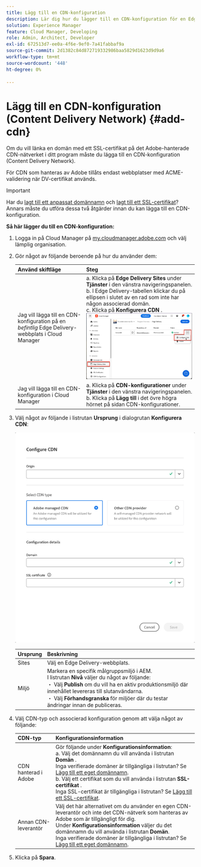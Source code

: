 ```yaml
---
title: Lägg till en CDN-konfiguration
description: Lär dig hur du lägger till en CDN-konfiguration för en Edge Delivery-webbplats eller en Cloud Manager-miljö.
solution: Experience Manager
feature: Cloud Manager, Developing
role: Admin, Architect, Developer
exl-id: 672513d7-ee0a-4f6e-9ef0-7a41fabbaf9a
source-git-commit: 2d1382c84d872719332986baa5829d1623d9d9a6
workflow-type: tm+mt
source-wordcount: '448'
ht-degree: 0%

---
```



# Lägg till en CDN-konfiguration (Content Delivery Network) {#add-cdn}

Om du vill länka en domän med ett SSL-certifikat på det Adobe-hanterade CDN-nätverket i ditt program måste du lägga till en CDN-konfiguration (Content Delivery Network).

För CDN som hanteras av Adobe tillåts endast webbplatser med ACME-validering när DV-certifikat används.

>[!IMPORTANT]
>
>Har du [lagt till ett anpassat domännamn](/help/implementing/cloud-manager/custom-domain-names/add-custom-domain-name.md) och [lagt till ett SSL-certifikat](/help/implementing/cloud-manager/managing-ssl-certifications/add-ssl-certificate.md)? Annars måste du utföra dessa två åtgärder innan du kan lägga till en CDN-konfiguration.

**Så här lägger du till en CDN-konfiguration:**

1. Logga in på Cloud Manager på [my.cloudmanager.adobe.com](https://my.cloudmanager.adobe.com/) och välj lämplig organisation.

1. Gör något av följande beroende på hur du använder dem:

   | Använd skiftläge | Steg |
   | --- | --- |
   | Jag vill lägga till en CDN-konfiguration på en *befintlig* Edge Delivery-webbplats i Cloud Manager | a. Klicka på **Edge Delivery Sites** under **Tjänster** i den vänstra navigeringspanelen.<br>b. I Edge Delivery-tabellen klickar du på ellipsen i slutet av en rad som inte har någon associerad domän.<br>c. Klicka på **Konfigurera CDN** .  ![Klicka på Konfigurera CDN för en Edge Delivery-webbplats](/help/implementing/cloud-manager/assets/cm-eds-config-cdn.png) |
   | Jag vill lägga till en CDN-konfiguration i Cloud Manager | a. Klicka på **CDN-konfigurationer** under **Tjänster** i den vänstra navigeringspanelen.<br>b. Klicka på **Lägg till** i det övre högra hörnet på sidan CDN-konfigurationer. |

1. Välj något av följande i listrutan **Ursprung** i dialogrutan **Konfigurera CDN**:

   ![Konfigurera CDN-dialogruta](/help/implementing/cloud-manager/assets/configure-cdn-dialog.png)

   | Ursprung | Beskrivning |
   | --- | --- |
   | Sites | Välj en Edge Delivery-webbplats. |
   | Miljö | Markera en specifik målgruppsmiljö i AEM.<br>I listrutan **Nivå** väljer du något av följande:<br> ・ Välj **Publish** om du vill ha en aktiv produktionsmiljö där innehållet levereras till slutanvändarna.<br> ・ Välj **Förhandsgranska** för miljöer där du testar ändringar innan de publiceras. |

1. Välj CDN-typ och associerad konfiguration genom att välja något av följande:

   | CDN-typ | Konfigurationsinformation |
   | --- | --- |
   | CDN hanterad i Adobe | Gör följande under **Konfigurationsinformation**:<br>a. Välj det domännamn du vill använda i listrutan **Domän** .<br>Inga verifierade domäner är tillgängliga i listrutan? Se [Lägg till ett eget domännamn](/help/implementing/cloud-manager/custom-domain-names/add-custom-domain-name.md).<br>b. Välj ett certifikat som du vill använda i listrutan **SSL-certifikat** .<br>Inga SSL-certifikat är tillgängliga i listrutan? Se [Lägg till ett SSL-certifikat](/help/implementing/cloud-manager/managing-ssl-certifications/add-ssl-certificate.md). |
   | Annan CDN-leverantör | Välj det här alternativet om du använder en egen CDN-leverantör och inte det CDN-nätverk som hanteras av Adobe som är tillgängligt för dig.<br>Under **Konfigurationsinformation** väljer du det domännamn du vill använda i listrutan **Domän**.<br>Inga verifierade domäner är tillgängliga i listrutan? Se [Lägg till ett eget domännamn](/help/implementing/cloud-manager/custom-domain-names/add-custom-domain-name.md). |

1. Klicka på **Spara**.
